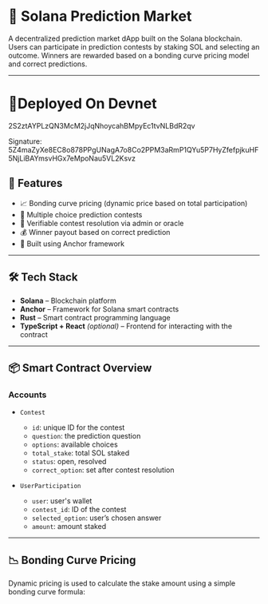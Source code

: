 # 🎯 Solana Prediction Market

A decentralized prediction market dApp built on the Solana blockchain. Users can participate in prediction contests by staking SOL and selecting an outcome. Winners are rewarded based on a bonding curve pricing model and correct predictions.

---

# 📍Deployed On Devnet
2S2ztAYPLzQN3McM2jJqNhoycahBMpyEc1tvNLBdR2qv

Signature: 5Z4maZyXe8EC8o878PPgUNagA7o8Co2PPM3aRmP1QYu5P7HyZfefpjkuHF5NjLiBAYmsvHGx7eMpoNau5VL2Ksvz

## 🚀 Features

- 📈 Bonding curve pricing (dynamic price based on total participation)
- 🧠 Multiple choice prediction contests
- 🎯 Verifiable contest resolution via admin or oracle
- 💰 Winner payout based on correct prediction
- 🔐 Built using Anchor framework

---

## 🛠 Tech Stack

- **Solana** – Blockchain platform
- **Anchor** – Framework for Solana smart contracts
- **Rust** – Smart contract programming language
- **TypeScript + React** *(optional)* – Frontend for interacting with the contract

---

## 📦 Smart Contract Overview

### Accounts

- `Contest`
  - `id`: unique ID for the contest
  - `question`: the prediction question
  - `options`: available choices
  - `total_stake`: total SOL staked
  - `status`: open, resolved
  - `correct_option`: set after contest resolution

- `UserParticipation`
  - `user`: user's wallet
  - `contest_id`: ID of the contest
  - `selected_option`: user’s chosen answer
  - `amount`: amount staked

---

## 📉 Bonding Curve Pricing

Dynamic pricing is used to calculate the stake amount using a simple bonding curve formula:

